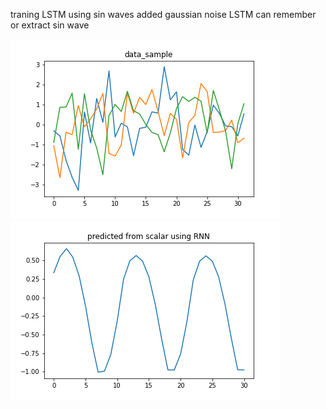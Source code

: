 traning LSTM using sin waves added gaussian noise
LSTM can remember or extract sin wave 

<img src="https://github.com/mrkmakr/LSTM_sin/blob/master/data_example.png" alt="a" title="a">

<img src="https://github.com/mrkmakr/LSTM_sin/blob/master/predicted_from_scalar_using_RNN.png" alt="a" title="a">
